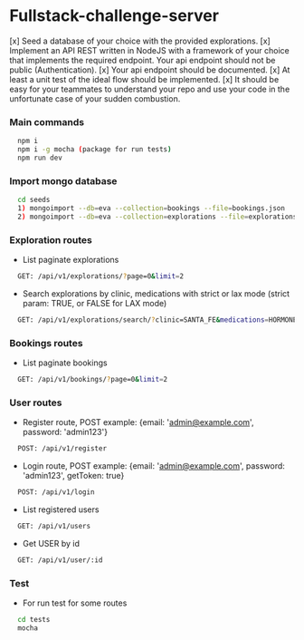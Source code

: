 # Fullstack-challenge-server
[x] Seed a database of your choice with the provided explorations.
[x] Implement an API REST written in NodeJS with a framework of your choice that implements the required endpoint.
Your api endpoint should not be public (Authentication).
[x] Your api endpoint should be documented.
[x] At least a unit test of the ideal flow should be implemented.
[x] It should be easy for your teammates to understand your repo and use your code in the unfortunate case of your sudden combustion.
### Main commands
```bash
  npm i
  npm i -g mocha (package for run tests)
  npm run dev
```

### Import mongo database
```bash
  cd seeds
  1) mongoimport --db=eva --collection=bookings --file=bookings.json
  2) mongoimport --db=eva --collection=explorations --file=explorations.json
```
### Exploration routes

- List paginate explorations 
```bash
  GET: /api/v1/explorations/?page=0&limit=2
```

- Search explorations by clinic, medications with strict or lax mode (strict param: TRUE, or FALSE for LAX mode)

```bash
  GET: /api/v1/explorations/search/?clinic=SANTA_FE&medications=HORMONE_THERAPY&page=0&limit=10&strict=true
```

### Bookings routes

- List paginate bookings 
```bash
  GET: /api/v1/bookings/?page=0&limit=2
```

### User routes

- Register route, POST example: {email: 'admin@example.com', password: 'admin123'}
```bash
  POST: /api/v1/register
```
- Login route, POST example: {email: 'admin@example.com', password: 'admin123', getToken: true}
```bash
  POST: /api/v1/login
```
- List registered users
```bash
  GET: /api/v1/users
```
- Get USER by id
```bash
  GET: /api/v1/user/:id
```

### Test

- For run test for some routes
```bash
  cd tests
  mocha
```





